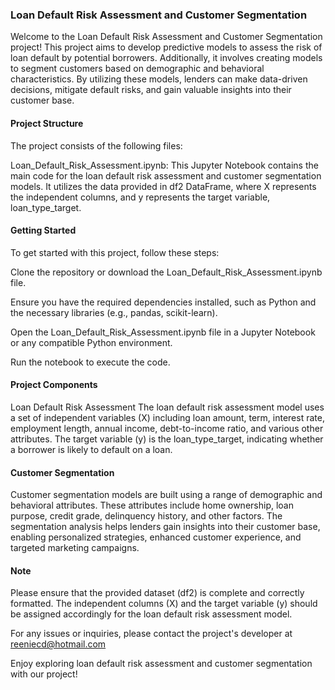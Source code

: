 ### Loan Default Risk Assessment and Customer Segmentation
Welcome to the Loan Default Risk Assessment and Customer Segmentation project! This project aims to develop predictive models to assess the risk of loan default by potential borrowers. Additionally, it involves creating models to segment customers based on demographic and behavioral characteristics. By utilizing these models, lenders can make data-driven decisions, mitigate default risks, and gain valuable insights into their customer base.

#### Project Structure
The project consists of the following files:

Loan_Default_Risk_Assessment.ipynb: This Jupyter Notebook contains the main code for the loan default risk assessment and customer segmentation models. It utilizes the data provided in df2 DataFrame, where X represents the independent columns, and y represents the target variable, loan_type_target.

#### Getting Started
To get started with this project, follow these steps:

Clone the repository or download the Loan_Default_Risk_Assessment.ipynb file.

Ensure you have the required dependencies installed, such as Python and the necessary libraries (e.g., pandas, scikit-learn).

Open the Loan_Default_Risk_Assessment.ipynb file in a Jupyter Notebook or any compatible Python environment.

Run the notebook to execute the code.

#### Project Components
Loan Default Risk Assessment
The loan default risk assessment model uses a set of independent variables (X) including loan amount, term, interest rate, employment length, annual income, debt-to-income ratio, and various other attributes. The target variable (y) is the loan_type_target, indicating whether a borrower is likely to default on a loan.

#### Customer Segmentation
Customer segmentation models are built using a range of demographic and behavioral attributes. These attributes include home ownership, loan purpose, credit grade, delinquency history, and other factors. The segmentation analysis helps lenders gain insights into their customer base, enabling personalized strategies, enhanced customer experience, and targeted marketing campaigns.

#### Note
Please ensure that the provided dataset (df2) is complete and correctly formatted. The independent columns (X) and the target variable (y) should be assigned accordingly for the loan default risk assessment model.

For any issues or inquiries, please contact the project's developer at reeniecd@hotmail.com

Enjoy exploring loan default risk assessment and customer segmentation with our project!